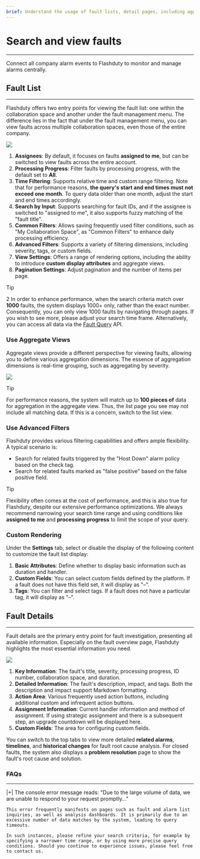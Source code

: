```yaml
---
brief: Understand the usage of fault lists, detail pages, including aggregate views, filtering, and timelines
---
```


# Search and view faults

---

Connect all company alarm events to Flashduty to monitor and manage alarms centrally.

## Fault List
---

Flashduty offers two entry points for viewing the fault list: one within the collaboration space and another under the fault management menu. The difference lies in the fact that under the fault management menu, you can view faults across multiple collaboration spaces, even those of the entire company.


![](https://fcdoc.github.io/img/HHHZag1gZSDUdLUUapF-diTesLEySgjEC5azLRzY8Ys.avif)

1. **Assignees**: By default, it focuses on faults **assigned to me**, but can be switched to view faults across the entire account.
2. **Processing Progress**: Filter faults by processing progress, with the default set to **All**.
3. **Time Filtering**: Supports relative time and custom range filtering. Note that for performance reasons, **the query's start and end times must not exceed one month**. To query data older than one month, adjust the start and end times accordingly.
4. **Search by Input**: Supports searching for fault IDs, and if the assignee is switched to "assigned to me", it also supports fuzzy matching of the "fault title".
5. **Common Filters**: Allows saving frequently used filter conditions, such as "My Collaboration Space", as "Common Filters" to enhance daily processing efficiency.
6. **Advanced Filters**: Supports a variety of filtering dimensions, including severity, tags, or custom fields.
7. **View Settings**: Offers a range of rendering options, including the ability to introduce **custom display attributes** and aggregate views.
8. **Pagination Settings**: Adjust pagination and the number of items per page.

> [!TIP]
> 2	In order to enhance performance, when the search criteria match over **1000** faults, the system displays 1000+ only, rather than the exact number. Consequently, you can only view 1000 faults by navigating through pages. If you wish to see more, please adjust your search time frame. Alternatively, you can access all data via the [Fault Query](https://developer.flashcat.cloud/api-110655782) API.

### Use Aggregate Views

Aggregate views provide a different perspective for viewing faults, allowing you to define various aggregation dimensions. The essence of aggregation dimensions is real-time grouping, such as aggregating by severity.

![](https://fcdoc.github.io/img/J7MizvU-Gd2gBNItJuE5kbo0FeypSzo74DxQSwGZm_8.avif)

> [!TIP]
> For performance reasons, the system will match up to **100 pieces of** data for aggregation in the aggregate view. Thus, the list page you see may not include all matching data. If this is a concern, switch to the list view.

### Use Advanced Filters

Flashduty provides various filtering capabilities and offers ample flexibility. A typical scenario is:

- Search for related faults triggered by the "Host Down" alarm policy based on the check tag.
- Search for related faults marked as "false positive" based on the false positive field.

> [!TIP]
> Flexibility often comes at the cost of performance, and this is also true for Flashduty, despite our extensive performance optimizations. We always recommend narrowing your search time range and using conditions like **assigned to me** and **processing progress** to limit the scope of your query.


### Custom Rendering

Under the **Settings** tab, select or disable the display of the following content to customize the fault list display:

1. **Basic Attributes**: Define whether to display basic information such as duration and handler.
2. **Custom Fields**: You can select custom fields defined by the platform. If a fault does not have this field set, it will display as "–".
3. **Tags**: You can filter and select tags. If a fault does not have a particular tag, it will display as "–".


## Fault Details
---

Fault details are the primary entry point for fault investigation, presenting all available information. Especially on the fault overview page, Flashduty highlights the most essential information you need.

![](https://fcdoc.github.io/img/Z2yap9_v7IRgltiWTpayQTnNy8bR1RZsI6ay3DE2Gj4.avif)

1. **Key Information**: The fault's title, severity, processing progress, ID number, collaboration space, and duration.
2. **Detailed Information**: The fault's description, impact, and tags. Both the description and impact support Markdown formatting.
3. **Action Area**: Various frequently used action buttons, including additional custom and infrequent action buttons.
4. **Assignment Information**: Current handler information and method of assignment. If using strategic assignment and there is a subsequent step, an upgrade countdown will be displayed here.
5. **Custom Fields**: The area for configuring custom fields.

You can switch to the top tabs to view more detailed **related alarms**, **timelines**, and **historical changes** for fault root cause analysis. For closed faults, the system also displays a **problem resolution** page to show the fault's root cause and solution.

### FAQs
---


|+| The console error message reads: "Due to the large volume of data, we are unable to respond to your request promptly..."

    This error frequently manifests on pages such as fault and alarm list inquiries, as well as analysis dashboards. It is primarily due to an excessive number of data matches by the system, leading to query timeouts.

    In such instances, please refine your search criteria, for example by specifying a narrower time range, or by using more precise query conditions. Should you continue to experience issues, please feel free to contact us.